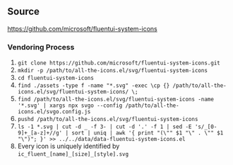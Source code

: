 ## Source

https://github.com/microsoft/fluentui-system-icons

### Vendoring Process

1. `git clone https://github.com/microsoft/fluentui-system-icons.git`
2. `mkdir -p /path/to/all-the-icons.el/svg/fluentui-system-icons`
3. `cd fluentui-system-icons`
4. `find ./assets -type f -name "*.svg" -exec \cp {} /path/to/all-the-icons.el/svg/fluentui-system-icons/ \;`
5. `find /path/to/all-the-icons.el/svg/fluentui-system-icons -name '*.svg' |
xargs npx svgo --config /path/to/all-the-icons.el/svgo.config.js`
6. `pushd /path/to/all-the-icons.el/svg/fluentui-system-icons`
7. `ls -1 *.svg | cut -d _ -f 3- | cut -d '.' -f 1 | sed -E 's/_[0-9]+_[a-z]+//g' | sort | uniq | awk '{ print "(\"" $1 "\" . \"" $1 "\")"; }' >> ../../data/data-fluentui-system-icons.el`
8. Every icon is uniquely identified by `ic_fluent_[name]_[size]_[style].svg`
